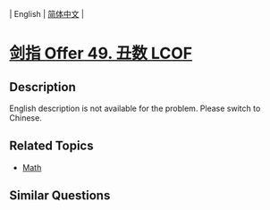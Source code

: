 
| English | [简体中文](README.md) |

# [剑指 Offer 49. 丑数 LCOF](https://leetcode-cn.com/problems/chou-shu-lcof/)

## Description

English description is not available for the problem. Please switch to Chinese.

## Related Topics

- [Math](https://leetcode-cn.com/tag/math)

## Similar Questions



